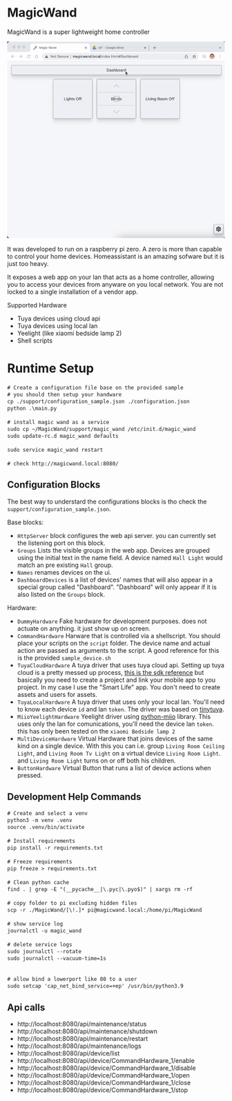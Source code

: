 # MagicWand
MagicWand is a super lightweight home controller

![MagicWand](https://github.com/RuiVarela/MagicWand/raw/master/readme00.gif)   

It was developed to run on a raspberry pi zero. A zero is more than capable to control your home devices. Homeassistant is an amazing sofware but it is just too heavy.   

It exposes a web app on your lan that acts as a home controller, allowing you to access your devices from anyware on you local network. You are not locked to a single installation of a vendor app.

Supported Hardware
- Tuya devices using cloud api
- Tuya devices using local lan
- Yeelight (like xiaomi bedside lamp 2)
- Shell scripts

# Runtime Setup
```
# Create a configuration file base on the provided sample
# you should then setup your handware
cp ./support/configuration_sample.json ./configuration.json
python .\main.py

# install magic wand as a service
sudo cp ~/MagicWand/support/magic_wand /etc/init.d/magic_wand
sudo update-rc.d magic_wand defaults

sudo service magic_wand restart

# check http://magicwand.local:8080/
```

## Configuration Blocks
The best way to understard the configurations blocks is tho check the `support/configuration_sample.json`.   

Base blocks:
- `HttpServer` block configures the web api server. you can currently set the listening port on this block.
- `Groups` Lists the visible groups in the web app. Devices are grouped using the initial text in the name field. A device named `Hall Light` would match an pre existing `Hall` group.
- `Names` renames devices on the ui.
- `DashboardDevices` is a list of devices' names that will also appear in a special group called "Dashboard". "Dashboard" will only appear if it is also listed on the `Groups` block. 

Hardware:
- `DummyHardware` Fake hardware for development purposes. does not actuate on anything. it just show up on screen.
- `CommandHardware` Harware that is controlled via a shellscript. You should place your scripts on the `script` folder. The device name and actual action are passed as arguments to the script. A good reference for this is the provided `sample_device.sh`
- `TuyaCloudHardware` A tuya driver that uses tuya cloud api. Setting up tuya cloud is a pretty messed up process, [this is the sdk reference](https://github.com/tuya/tuya-iot-python-sdk) but basically you need to create a project and link your mobile app to you project. In my case I use the "Smart Life" app. You don't need to create assets and users for assets.
- `TuyaLocalHardware` A tuya driver that uses only your local lan. You'll need to know each device `id` and lan `token`. The driver was based on [tinytuya](https://github.com/jasonacox/tinytuya).
- `MiioYeelightHardware` Yeelight driver using [python-miio](https://github.com/rytilahti/python-miio) library. This uses only the lan for comunications, you'll need the device lan `token`. this has only been tested on the `xiaomi Bedside lamp 2`
- `MultiDeviceHardware` Virtual Hardware that joins devices of the same kind on a single device. With this you can i.e. group `Living Room Ceiling Light`, and `Living Room Tv Light` on a virtual device `Living Room Light`. and `Living Room Light` turns on or off both his children. 
- `ButtonHardware` Virtual Button that runs a list of device actions when pressed.


## Development Help Commands

```
# Create and select a venv
python3 -m venv .venv
source .venv/bin/activate

# Install requirements
pip install -r requirements.txt

# Freeze requirements
pip freeze > requirements.txt

# Clean python cache
find . | grep -E "(__pycache__|\.pyc|\.pyo$)" | xargs rm -rf

# copy folder to pi excluding hidden files
scp -r ./MagicWand/[\!.]* pi@magicwand.local:/home/pi/MagicWand

# show service log
journalctl -u magic_wand

# delete service logs
sudo journalctl --rotate
sudo journalctl --vacuum-time=1s


# allow bind a lowerport like 80 to a user 
sudo setcap 'cap_net_bind_service=+ep' /usr/bin/python3.9
```

## Api calls
- http://localhost:8080/api/maintenance/status
- http://localhost:8080/api/maintenance/shutdown
- http://localhost:8080/api/maintenance/restart
- http://localhost:8080/api/maintenance/logs
- http://localhost:8080/api/device/list
- http://localhost:8080/api/device/CommandHardware_1/enable
- http://localhost:8080/api/device/CommandHardware_1/disable
- http://localhost:8080/api/device/CommandHardware_1/open
- http://localhost:8080/api/device/CommandHardware_1/close
- http://localhost:8080/api/device/CommandHardware_1/stop

